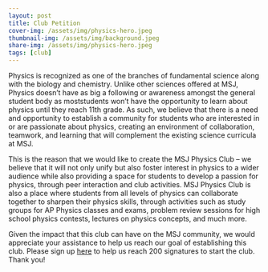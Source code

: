 ```yaml
---
layout: post
title: Club Petition
cover-img: /assets/img/physics-hero.jpeg
thumbnail-img: /assets/img/background.jpeg
share-img: /assets/img/physics-hero.jpeg
tags: [club]
---
```


Physics is recognized as one of the branches of fundamental science along with the biology and chemistry. Unlike other sciences offered at MSJ, Physics doesn’t
have as big a following or awareness amongst the general student body as moststudents won’t have the opportunity to learn about physics until they reach 11th grade. As such, we believe that there is a need and opportunity to establish a community for students who are interested in or are passionate about physics,
creating an environment of collaboration, teamwork, and learning that will complement the existing science curricula at MSJ.

This is the reason that we would like to create the MSJ Physics Club – we believe that it will not only unify but also foster interest in physics to a wider audience while also providing a space for students to develop a passion for physics, through peer interaction and club activities. MSJ Physics Club is also a place where students from all levels of physics can collaborate together to sharpen their physics skills, through activities such as study groups for AP Physics classes and exams, problem review sessions for high school physics contests, lectures on physics concepts, and much more.

Given the impact that this club can have on the MSJ community, we would appreciate your assistance to help us reach our goal of establishing this club.
Please sign up [here](https://forms.gle/jMftTfoKx9xsUSmPA) to help us reach 200 signatures to start the club. Thank you!
